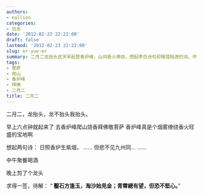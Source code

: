 ```yaml
---
authors:
- eallion
categories:
- 日志
date: '2012-02-23 22:22:00'
draft: false
lastmod: '2012-02-23 22:22:00'
slug: er-yue-er
summary: 二月二龙抬头这天早起登香炉峰，山间香火缭绕。想起李白诗句却接错陆游的词。中午聚餐喝酒，晚上理发讨彩头。求签得警示：成功需坚持，如淘金琢玉，最忌半途而废。
tags:
- 菩萨
- 爬山
- 香炉峰
- 拜佛
- 二月二
title: 二月二
---
```


二月二，龙抬头，龙不抬头我抬头。

早上六点钟就起来了
去香炉峰爬山烧香拜佛敬菩萨
香炉峰真是个烟雾缭绕香火旺盛的宝地啊

想起两句诗：
日照香炉生紫烟，
……
但悲不见九州同…
……

中午聚餐喝酒

晚上剪了个龙头

求得一签，待解：
“<strong > 鑿石方逢玉，淘沙始見金；青霄總有望，但恐不堅心。</strong>”